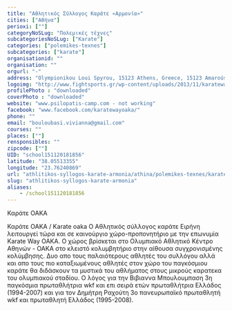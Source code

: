 ```yaml
---
title: "Αθλητικός Σύλλογος Καράτε «Αρμονία»"
cities: ["Αθήνα"]
perioxi: [""]
categoryNoSLug: "Πολεμικές τέχνες"
subcategoriesNoSLug: ["Karate"]
categories: ["polemikes-texnes"]
subcategories: ["karate"]
organisationid: ""
organisation: ""
orgurl: "-"
address: "Olympionikou Loui Spyrou, 15123 Athens, Greece, 15123 Amaroúsion, Greece"
logoimg: "http://www.fightsports.gr/wp-content/uploads/2013/11/karateway_oaka.png"
profilePhoto : "downloaded"
coverPhoto : "downloaded"
website: "www.psilopatis-camp.com - not working"
facebook: "www.facebook.com/karatewayoaka/"
phone: ""
email: "bouloubasi.vivianna@gmail.com"
courses: ""
places: [""]
rensponsibles: ""
zipcode: [""]
UID: "school151120181856"
latitude: "38.05513355"
longitude: "23.76240869"
url: "athlitikos-syllogos-karate-armonia/athina/polemikes-texnes/karate"
slug: "athlitikos-syllogos-karate-armonia"
aliases:
    - /school151120181856
---
```



Καράτε ΟΑΚΑ

Καράτε ΟΑΚΑ / Karate oaka Ο Αθλητικός σύλλογος καράτε Ειρήνη λειτουργεί τώρα και σε καινούργιο χώρο-προπονητήριο με την επωνυμία Karate Way OAKA. Ο χώρος βρίσκεται στο Ολυμπιακό Αθλητικό Κέντρο Αθηνών - ΟΑΚΑ στο κλειστό κολυμβητήριο στην αίθουσα συγχρονισμένης κολύμβησης. Δυο απο τους παλαιότερους αθλητές του συλλόγου αλλά και απο τους πιο καταξιωμένους αθλητές στον χώρο του παγκόσμιου καράτε θα διδάσκουν τα μυστικά του αθλήματος στους μικρούς καρατεκα του ολυμπιακού σταδίου. Ο λόγος για την Βιβιαννα Μπουλουμπαση 3η παγκόσμια πρωταθλήτρια wkf και επι σειρά ετών πρωταθλήτρια Ελλάδος (1994-2007) και για τον Δημήτρη Ραχούτη 3ο πανευρωπαϊκό πρωταθλητή wkf και πρωταθλητή Ελλάδος (1995-2008).
